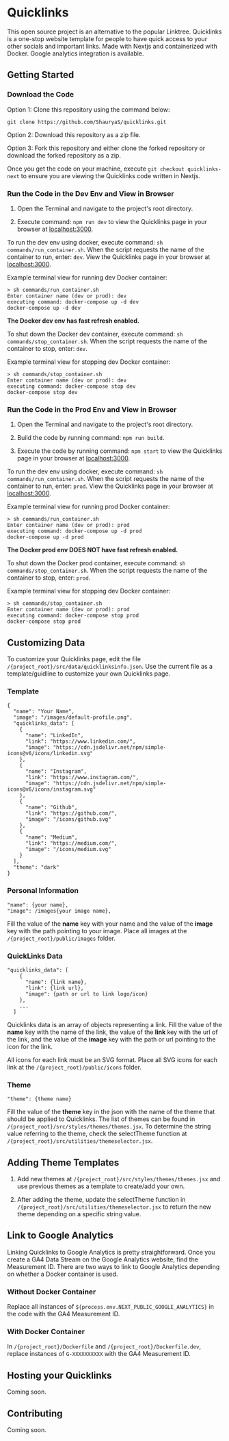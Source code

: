 # Quicklinks
This open source project is an alternative to the popular Linktree. Quicklinks is a one-stop website template for people to have quick access to your other socials and important links. Made with Nextjs and containerized with Docker. Google analytics integration is available. 

## Getting Started

### Download the Code

Option 1: Clone this repository using the command below:

```
git clone https://github.com/ShauryaS/quicklinks.git
```

Option 2: Download this repository as a zip file.

Option 3: Fork this repository and either clone the forked repository or download the forked repository as a zip. 

Once you get the code on your machine, execute `git checkout quicklinks-next` to ensure you are viewing the Quicklinks code written in Nextjs.

### Run the Code in the Dev Env and View in Browser

1. Open the Terminal and navigate to the project's root directory.

2. Execute command: `npm run dev` to view the Quicklinks page in your browser at [localhost:3000](http://localhost:3000/).

To run the dev env using docker, execute command: `sh commands/run_container.sh`. When the script requests the name of the container to run, enter: `dev`. View the Quicklinks page in your browser at [localhost:3000](http://localhost:3000/).

Example terminal view for running dev Docker container:

```
> sh commands/run_container.sh
Enter container name (dev or prod): dev
executing command: docker-compose up -d dev
docker-compose up -d dev
```

**The Docker dev env has fast refresh enabled.**

To shut down the Docker dev container, execute command: `sh commands/stop_container.sh`. When the script requests the name of the container to stop, enter: `dev`.

Example terminal view for stopping dev Docker container:

```
> sh commands/stop_container.sh
Enter container name (dev or prod): dev
executing command: docker-compose stop dev
docker-compose stop dev
```

### Run the Code in the Prod Env and View in Browser

1. Open the Terminal and navigate to the project's root directory.

2. Build the code by running command: `npm run build`.

3. Execute the code by running command: `npm start` to view the Quicklinks page in your browser at [localhost:3000](http://localhost:3000/).

To run the dev env using docker, execute command: `sh commands/run_container.sh`. When the script requests the name of the container to run, enter: `prod`. View the Quicklinks page in your browser at [localhost:3000](http://localhost:3000/).

Example terminal view for running prod Docker container:

```
> sh commands/run_container.sh
Enter container name (dev or prod): prod
executing command: docker-compose up -d prod
docker-compose up -d prod
```

**The Docker prod env DOES NOT have fast refresh enabled.**

To shut down the Docker prod container, execute command: `sh commands/stop_container.sh`. When the script requests the name of the container to stop, enter: `prod`.

Example terminal view for stopping dev Docker container:

```
> sh commands/stop_container.sh
Enter container name (dev or prod): prod
executing command: docker-compose stop prod
docker-compose stop prod
```

## Customizing Data

To customize your Quicklinks page, edit the file `/{project_root}/src/data/quicklinksinfo.json`. Use the current file as a template/guidline to customize your own Quicklinks page.

### Template

```
{
  "name": "Your Name",
  "image": "/images/default-profile.png",
  "quicklinks_data": [
    {
      "name": "LinkedIn",
      "link": "https://www.linkedin.com/",
      "image": "https://cdn.jsdelivr.net/npm/simple-icons@v6/icons/linkedin.svg"
    },
    {
      "name": "Instagram",
      "link": "https://www.instagram.com/",
      "image": "https://cdn.jsdelivr.net/npm/simple-icons@v6/icons/instagram.svg"
    },
    {
      "name": "Github",
      "link": "https://github.com/",
      "image": "/icons/github.svg"
    },
    {
      "name": "Medium",
      "link": "https://medium.com/",
      "image": "/icons/medium.svg"
    }
  ],
  "theme": "dark"
}
```

### Personal Information

```
"name": {your name},
"image": /images{your image name},
```

Fill the value of the **name** key with your name and the value of the **image** key with the path pointing to your image. Place all images at the `/{project_root}/public/images` folder. 


### QuickLinks Data

```
"quicklinks_data": [
    {
      "name": {link name},
      "link": {link url},
      "image": {path or url to link logo/icon}
    },
    ...
  ]
```

Quicklinks data is an array of objects representing a link. Fill the value of the **name** key with the name of the link, the value of the **link** key with the url of the link, and the value of the **image** key with the path or url pointing to the icon for the link. 

All icons for each link must be an SVG format. Place all SVG icons for each link at the `/{project_root}/public/icons` folder. 



### Theme

```
"theme": {theme name}
```

Fill the value of the **theme** key in the json with the name of the theme that should be applied to Quicklinks. The list of themes can be found in `/{project_root}/src/styles/themes/themes.jsx`. To determine the string value referring to the theme, check the selectTheme function at `/{project_root}/src/utilities/themeselector.jsx`.

## Adding Theme Templates 

1. Add new themes at `/{project_root}/src/styles/themes/themes.jsx` and use previous themes as a template to create/add your own. 

2. After adding the theme, update the selectTheme function in `/{project_root}/src/utilities/themeselector.jsx` to return the new theme depending on a specific string value.

## Link to Google Analytics

Linking Quicklinks to Google Analytics is pretty straightforward. Once you create a GA4 Data Stream on the Google Analytics website, find the Measurement ID. There are two ways to link to Google Analytics depending on whether a Docker container is used. 

### Without Docker Container
Replace all instances of `${process.env.NEXT_PUBLIC_GOOGLE_ANALYTICS}` in the code with the GA4 Measurement ID. 

### With Docker Container
In `/{project_root}/Dockerfile` and `/{project_root}/Dockerfile.dev`, replace instances of `G-XXXXXXXXXX` with the GA4 Measurement ID. 

## Hosting your Quicklinks

Coming soon. 

## Contributing

Coming soon. 